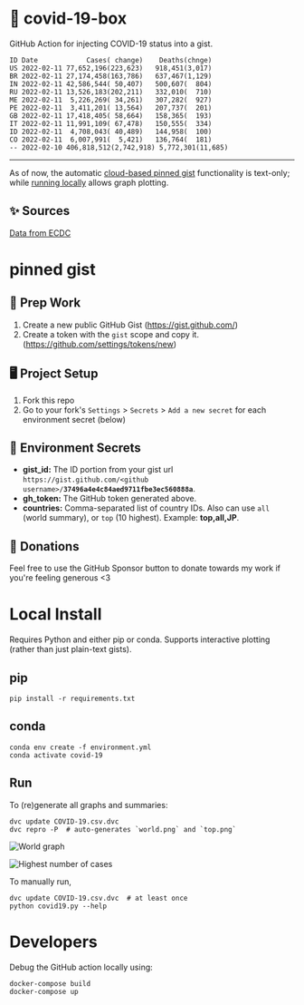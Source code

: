 # 🏥 covid-19-box

GitHub Action for injecting COVID-19 status into a gist.

```
ID Date            Cases( change)    Deaths(chnge)
US 2022-02-11 77,652,196(223,623)   918,451(3,017)
BR 2022-02-11 27,174,458(163,786)   637,467(1,129)
IN 2022-02-11 42,586,544( 50,407)   500,607(  804)
RU 2022-02-11 13,526,183(202,211)   332,010(  710)
ME 2022-02-11  5,226,269( 34,261)   307,282(  927)
PE 2022-02-11  3,411,201( 13,564)   207,737(  201)
GB 2022-02-11 17,418,405( 58,664)   158,365(  193)
IT 2022-02-11 11,991,109( 67,478)   150,555(  334)
ID 2022-02-11  4,708,043( 40,489)   144,958(  100)
CO 2022-02-11  6,007,991(  5,421)   136,764(  181)
-- 2022-02-10 406,818,512(2,742,918) 5,772,301(11,685)
```

---

As of now, the automatic [cloud-based pinned gist](#pinned-gist) functionality is text-only;
while [running locally](#local-install) allows graph plotting.

## ✨ Sources

[Data from ECDC](https://www.ecdc.europa.eu/en/publications-data/download-todays-data-geographic-distribution-covid-19-cases-worldwide)

# pinned gist

## 🎒 Prep Work
1. Create a new public GitHub Gist (https://gist.github.com/)
1. Create a token with the `gist` scope and copy it. (https://github.com/settings/tokens/new)

## 🖥 Project Setup
1. Fork this repo
1. Go to your fork's `Settings` > `Secrets` > `Add a new secret` for each environment secret (below)

## 🤫 Environment Secrets
- **gist_id:** The ID portion from your gist url `https://gist.github.com/<github username>/`**`37496a4e4c84aed9711fbe3ec560888a`**.
- **gh_token:** The GitHub token generated above.
- **countries:** Comma-separated list of country IDs. Also can use `all` (world summary), or `top` (10 highest). Example: **top,all,JP**.

## 💸 Donations

Feel free to use the GitHub Sponsor button to donate towards my work if you're feeling generous <3

# Local Install

Requires Python and either pip or conda. Supports interactive plotting (rather than just plain-text gists).

## pip

```
pip install -r requirements.txt
```

## conda

```
conda env create -f environment.yml
conda activate covid-19
```

## Run

To (re)generate all graphs and summaries:

```
dvc update COVID-19.csv.dvc
dvc repro -P  # auto-generates `world.png` and `top.png`
```

![World graph](world.png)

![Highest number of cases](top.png)

To manually run,

```
dvc update COVID-19.csv.dvc  # at least once
python covid19.py --help
```

# Developers

Debug the GitHub action locally using:

```
docker-compose build
docker-compose up
```
